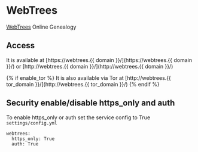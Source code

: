 # WebTrees

[WebTrees](https://www.webtrees.net) Online Genealogy

## Access

It is available at [https://webtrees.{{ domain }}/](https://webtrees.{{ domain }}/) or [http://webtrees.{{ domain }}/](http://webtrees.{{ domain }}/)

{% if enable_tor %}
It is also available via Tor at [http://webtrees.{{ tor_domain }}/](http://webtrees.{{ tor_domain }}/)
{% endif %}

## Security enable/disable https_only and auth

To enable https_only or auth set the service config to True
`settings/config.yml`

```
webtrees:
  https_only: True
  auth: True
```
